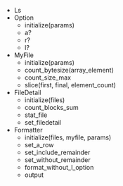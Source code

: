 - Ls
- Option
  - initialize(params)
  - a?
  - r?
  - l?
- MyFile
  - initialize(params)
  - count_bytesize(array_element)
  - count_size_max
  - slice(first, final, element_count)
- FileDetail
  - initialize(files)
  - count_blocks_sum
  - stat_file
  - set_filedetail
- Formatter
  - initialize(files, myfile, params)
  - set_a_row
  - set_include_remainder
  - set_without_remainder
  - format_without_l_option
  - output